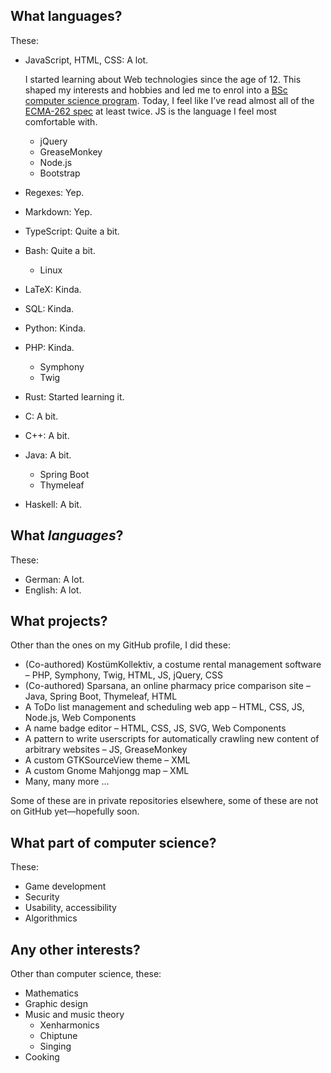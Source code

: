 ## What languages?

These:

* JavaScript, HTML, CSS: A lot.
  
  I started learning about Web technologies since the age of 12.
  This shaped my interests and hobbies and led me to enrol into a [BSc computer science program](https://github.com/SebastianSimon/SebastianSimon/wiki/My-BSc-computer-science-degree).
  Today, I feel like I’ve read almost all of the [ECMA-262 spec](https://tc39.es/ecma262/) at least twice.
  JS is the language I feel most comfortable with.

  * jQuery
  * GreaseMonkey
  * Node.js
  * Bootstrap
* Regexes: Yep.
* Markdown: Yep.
* TypeScript: Quite a bit.
* Bash: Quite a bit.
  * Linux
* LaTeX: Kinda.
* SQL: Kinda.
* Python: Kinda.
* PHP: Kinda.
  * Symphony
  * Twig
* Rust: Started learning it.
* C: A bit.
* C++: A bit.
* Java: A bit.
  * Spring Boot
  * Thymeleaf
* Haskell: A bit.

## What _languages_?

These:

* German: A lot.
* English: A lot.

## What projects?

Other than the ones on my GitHub profile, I did these:

* (Co-authored) KostümKollektiv, a costume rental management software – PHP, Symphony, Twig, HTML, JS, jQuery, CSS
* (Co-authored) Sparsana, an online pharmacy price comparison site – Java, Spring Boot, Thymeleaf, HTML
* A ToDo list management and scheduling web app – HTML, CSS, JS, Node.js, Web Components
* A name badge editor – HTML, CSS, JS, SVG, Web Components
* A pattern to write userscripts for automatically crawling new content of arbitrary websites – JS, GreaseMonkey
* A custom GTKSourceView theme – XML
* A custom Gnome Mahjongg map – XML
* Many, many more …

Some of these are in private repositories elsewhere, some of these are not on GitHub yet—hopefully soon.

## What part of computer science?

These:

* Game development
* Security
* Usability, accessibility
* Algorithmics

## Any other interests?

Other than computer science, these:

* Mathematics
* Graphic design
* Music and music theory
  * Xenharmonics
  * Chiptune
  * Singing
* Cooking
